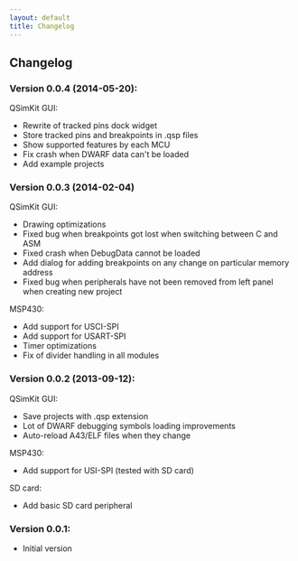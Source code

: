 ```yaml
---
layout: default
title: Changelog
---
```


## Changelog

### Version 0.0.4 (2014-05-20):

QSimKit GUI:

* Rewrite of tracked pins dock widget
* Store tracked pins and breakpoints in .qsp files
* Show supported features by each MCU
* Fix crash when DWARF data can't be loaded
* Add example projects

### Version 0.0.3 (2014-02-04)

QSimKit GUI:

* Drawing optimizations
* Fixed bug when breakpoints got lost when switching between C and ASM
* Fixed crash when DebugData cannot be loaded
* Add dialog for adding breakpoints on any change on particular memory
  address
* Fixed bug when peripherals have not been removed from left panel when
  creating new project

MSP430:

* Add support for USCI-SPI
* Add support for USART-SPI
* Timer optimizations
* Fix of divider handling in all modules

### Version 0.0.2 (2013-09-12):

QSimKit GUI:

* Save projects with .qsp extension
* Lot of DWARF debugging symbols loading improvements
* Auto-reload A43/ELF files when they change

MSP430:

* Add support for USI-SPI (tested with SD card)

SD card:

* Add basic SD card peripheral

### Version 0.0.1:

* Initial version

